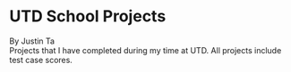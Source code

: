 # UTD School Projects
By Justin Ta  
Projects that I have completed during my time at UTD. All projects include test case scores.
